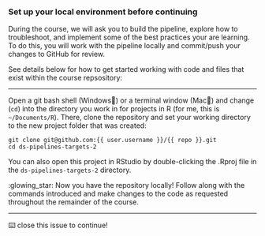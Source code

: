 ### Set up your local environment before continuing

During the course, we will ask you to build the pipeline, explore how to troubleshoot, and implement some of the best practices your are learning. To do this, you will work with the pipeline locally and commit/push your changes to GitHub for review. 

See details below for how to get started working with code and files that exist within the course repsository:

---

Open a git bash shell (Windows:diamond_shape_with_a_dot_inside:) or a terminal window (Mac:green_apple:) and change (`cd`) into the directory you work in for projects in R (for me, this is `~/Documents/R`). There, clone the repository and set your working directory to the new project folder that was created:

```
git clone git@github.com:{{ user.username }}/{{ repo }}.git
cd ds-pipelines-targets-2
```

You can also open this project in RStudio by double-clicking the .Rproj file in the `ds-pipelines-targets-2` directory.

:glowing_star: Now you have the repository locally! Follow along with the commands introduced and make changes to the code as requested throughout the remainder of the course.

---

:keyboard: close this issue to continue!
